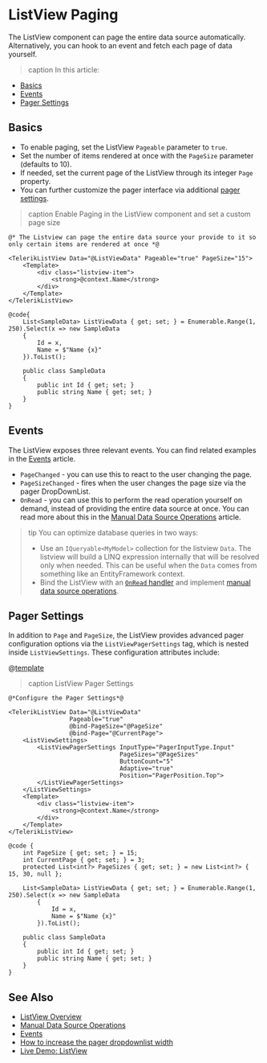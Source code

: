 
# ListView Paging

The ListView component can page the entire data source automatically. Alternatively, you can hook to an event and fetch each page of data yourself.

>caption In this article:

* [Basics](#basics)
* [Events](#events)
* [Pager Settings](#pager-settings)

## Basics

* To enable paging, set the ListView `Pageable` parameter to `true`.
* Set the number of items rendered at once with the `PageSize` parameter (defaults to 10).
* If needed, set the current page of the ListView through its integer `Page` property.
* You can further customize the pager interface via additional [pager settings](#pager-settings).

>caption Enable Paging in the ListView component and set a custom page size

````RAZOR
@* The Listview can page the entire data source your provide to it so only certain items are rendered at once *@

<TelerikListView Data="@ListViewData" Pageable="true" PageSize="15">
    <Template>
        <div class="listview-item">
            <strong>@context.Name</strong>
        </div>
    </Template>
</TelerikListView>

@code{
    List<SampleData> ListViewData { get; set; } = Enumerable.Range(1, 250).Select(x => new SampleData
    {
        Id = x,
        Name = $"Name {x}"
    }).ToList();

    public class SampleData
    {
        public int Id { get; set; }
        public string Name { get; set; }
    }
}
````

## Events

The ListView exposes three relevant events. You can find related examples in the [Events](slug:listview-events) article.

* `PageChanged` - you can use this to react to the user changing the page.
* `PageSizeChanged` - fires when the user changes the page size via the pager DropDownList.
* `OnRead` - you can use this to perform the read operation yourself on demand, instead of providing the entire data source at once. You can read more about this in the [Manual Data Source Operations](slug:listview-manual-operations) article.

>tip You can optimize database queries in two ways:
>
> * Use an `IQueryable<MyModel>` collection for the listview `Data`. The listview will build a LINQ expression internally that will be resolved only when needed. This can be useful when the `Data` comes from something like an EntityFramework context.
> * Bind the ListView with an [`OnRead` handler](slug:common-features-data-binding-onread) and implement [manual data source operations](slug:listview-manual-operations).

## Pager Settings

In addition to `Page` and `PageSize`, the ListView provides advanced pager configuration options via the `ListViewPagerSettings` tag, which is nested inside `ListViewSettings`. These configuration attributes include:

@[template](/_contentTemplates/common/pager-settings.md#pager-settings)

>caption ListView Pager Settings

````RAZOR
@*Configure the Pager Settings*@

<TelerikListView Data="@ListViewData"
                 Pageable="true"
                 @bind-PageSize="@PageSize"
                 @bind-Page="@CurrentPage">
    <ListViewSettings>
        <ListViewPagerSettings InputType="PagerInputType.Input"
                               PageSizes="@PageSizes"
                               ButtonCount="5"
                               Adaptive="true"
                               Position="PagerPosition.Top">
        </ListViewPagerSettings>
    </ListViewSettings>
    <Template>
        <div class="listview-item">
            <strong>@context.Name</strong>
        </div>
    </Template>
</TelerikListView>

@code {
    int PageSize { get; set; } = 15;
    int CurrentPage { get; set; } = 3;
    protected List<int?> PageSizes { get; set; } = new List<int?> { 15, 30, null };

    List<SampleData> ListViewData { get; set; } = Enumerable.Range(1, 250).Select(x => new SampleData
        {
            Id = x,
            Name = $"Name {x}"
        }).ToList();

    public class SampleData
    {
        public int Id { get; set; }
        public string Name { get; set; }
    }
}
````

## See Also

* [ListView Overview](slug:listview-overview)
* [Manual Data Source Operations](slug:listview-manual-operations)
* [Events](slug:listview-events)
* [How to increase the pager dropdownlist width](slug:pager-kb-dropdown-width)
* [Live Demo: ListView](https://demos.telerik.com/blazor-ui/listview/overview)
